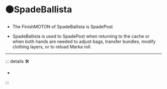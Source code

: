 # 🟠<motor>SpadeBallista</motor>

- The FinishMOTON of SpadeBallista is SpadePost

- SpadeBallista is used to SpadePost when returning to the cache or when both hands are needed to adjust bags, transfer bundles, modify clothing layers, or to reload Marka roll.

---

<!-- =================================================== -->
<!-- =================================================== -->
<!-- =================================================== -->
<!-- =================================================== -->
<!-- =================================================== -->
::: details 🛠

-

:::
